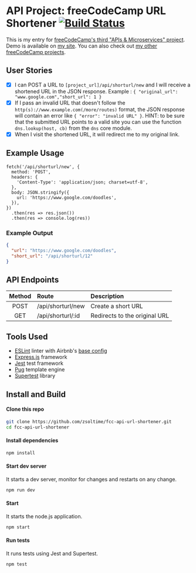 # API Project: freeCodeCamp URL Shortener [![Build Status](https://img.shields.io/travis/zsoltime/fcc-api-url-shortener.svg?style=flat-square)](https://travis-ci.org/zsoltime/fcc-api-url-shortener)

This is my entry for [freeCodeCamp's third "APIs & Microservices" project][fcc-link]. Demo is available on [my site][demo]. You can also check out [my other freeCodeCamp projects][projects].

## User Stories

- [x] I can POST a URL to `[project_url]/api/shorturl/new` and I will receive a shortened URL in the JSON response. Example : `{ "original_url": "www.google.com","short_url": 1 }`
- [x] If I pass an invalid URL that doesn't follow the `http(s)://www.example.com(/more/routes)` format, the JSON response will contain an error like `{ "error": "invalid URL" }`. HINT: to be sure that the submitted URL points to a valid site you can use the function `dns.lookup(host, cb)` from the `dns` core module.
- [x] When I visit the shortened URL, it will redirect me to my original link.

## Example Usage

```
fetch('/api/shorturl/new', {
  method: 'POST',
  headers: {
    'Content-Type': 'application/json; charset=utf-8',
  },
  body: JSON.stringify({
    url: 'https://www.google.com/doodles',
  }),
})
  .then(res => res.json())
  .then(res => console.log(res))
```

### Example Output

```json
{
  "url": "https://www.google.com/doodles",
  "short_url": "/api/shorturl/12"
}
```

## API Endpoints

| Method | Route             | Description                   |
| :----: | :---------------- | :---------------------------- |
|  POST  | /api/shorturl/new | Create a short URL            |
|  GET   | /api/shorturl/:id | Redirects to the original URL |

## Tools Used

- [ESLint](https://github.com/eslint/eslint) linter with Airbnb's [base config](https://www.npmjs.com/package/eslint-config-airbnb-base)
- [Express.js](https://github.com/expressjs/express) framework
- [Jest](https://github.com/facebook/jest) test framework
- [Pug](https://github.com/pugjs/pug) template engine
- [Supertest](https://github.com/visionmedia/supertest/) library

## Install and Build

#### Clone this repo

```bash
git clone https://github.com/zsoltime/fcc-api-url-shortener.git
cd fcc-api-url-shortener
```

#### Install dependencies

```bash
npm install
```

#### Start dev server

It starts a dev server, monitor for changes and restarts on any change.

```bash
npm run dev
```

#### Start

It starts the node.js application.

```bash
npm start
```

#### Run tests

It runs tests using Jest and Supertest.

```bash
npm test
```

[demo]: https://zsolti.me/apis/url-shortener
[fcc-link]: https://learn.freecodecamp.org/apis-and-microservices/apis-and-microservices-projects/url-shortener-microservice
[projects]: https://github.com/zsoltime/freeCodeCamp
